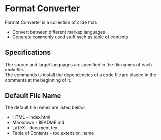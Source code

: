 # Format Converter

Format Converter is a collection of code that:
- Convert between different markup languages
- Generate commonly used stuff such as table of contents

## Specifications

The source and target languages are specified in the file names of each code file.\
The commands to install the dependencies of a code file are placed in the comments at the beginning of it.

## Default File Name
The default file names are listed below:

* HTML \- index.html
* Markdown \- README.md
* LaTeX \- document.tex
* Table of Contents \- toc.extension_name
